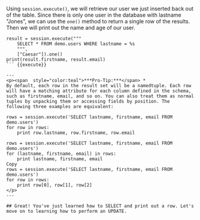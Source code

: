 Using `session.execute()`, we will retrieve our user we just inserted back out of the table. Since there is only one user in the database with lastname "Jones", we can use the `one()` method to return a single row of the results. Then we will print out the name and age of our user.

```
result = session.execute("""
    SELECT * FROM demo.users WHERE lastname = %s
    """,
    ["Caesar"]).one()
print(result.firstname, result.email)
``` {{execute}}

---
<p><span  style="color:teal">***Pro-Tip:***</span> *
By default, each row in the result set will be a namedtuple. Each row will have a matching attribute for each column defined in the schema, such as firstname, email, and so on. You can also treat them as normal tuples by unpacking them or accessing fields by position. The following three examples are equivalent:

rows = session.execute('SELECT lastname, firstname, email FROM demo.users')
for row in rows:
    print row.lastname, row.firstname, row.email

rows = session.execute('SELECT lastname, firstname, email FROM demo.users')
for (lastname, firstname, email) in rows:
    print lastname, firstname, email
Copy
rows = session.execute('SELECT lastname, firstname, email FROM demo.users')
for row in rows:
    print row[0], row[1], row[2]    
</p>
---

## Great! You've just learned how to SELECT and print out a row. Let's move on to learning how to perform an UPDATE.
